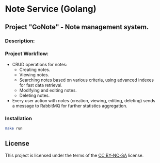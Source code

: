 # Note Service (Golang)
## Project "GoNote" - Note management system.
### Description:

### Project Workflow:
- CRUD operations for notes:
    - Creating notes.
    - Viewing notes.
    - Searching notes based on various criteria, using advanced indexes for fast data retrieval.
    - Modifying and editing notes.
    - Deleting notes.
- Every user action with notes (creation, viewing, editing, deleting)
  sends a message to RabbitMQ for further statistics aggregation.

### Installation
```bash
make run
```

## License
This project is licensed under the terms of the [CC BY-NC-SA](https://creativecommons.org/licenses/by-nc-sa/4.0/legalcode) license.
